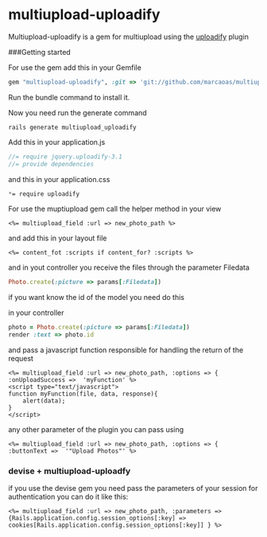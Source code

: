 multiupload-uploadify
=====================

Multiupload-uploadify is a gem for multiupload using the <a href='http://www.uploadify.com/'>uploadify</a> plugin

###Getting started

For use the gem add this in your Gemfile

``` ruby
gem "multiupload-uploadify", :git => 'git://github.com/marcaoas/multiupload-uploadify.git'
```
Run the bundle command to install it.

Now you need run the generate command

``` console
rails generate multiupload_uploadify
```

Add this in your application.js
``` javascript
//= require jquery.uploadify-3.1
//= provide dependencies
```

and this in your application.css
``` css
*= require uploadify
```

For use the muptiupload gem call the helper method in your view
``` erb
<%= multiupload_field :url => new_photo_path %>
```
and add this in your layout file
``` erb
<%= content_fot :scripts if content_for? :scripts %>
```
and in yout controller you receive the files through the parameter Filedata

``` ruby
Photo.create(:picture => params[:Filedata])
```

if you want know the id of the model you need do this

in your controller
``` ruby
photo = Photo.create(:picture => params[:Filedata])
render :text => photo.id
```

and pass a javascript function responsible for handling the return of the request
``` erb
<%= multiupload_field :url => new_photo_path, :options => { :onUploadSuccess =>  'myFunction' %>
<script type="text/javascript">
function myFunction(file, data, response){
	alert(data);
}
</script>
```

any other parameter of the plugin you can pass using
``` erb
<%= multiupload_field :url => new_photo_path, :options => { :buttonText =>  '"Upload Photos"' %>
```

### devise + multiupload-uploadfy

if you use the devise gem you need pass the parameters of your session for authentication
you can do it like this:
``` erb
<%= multiupload_field :url => new_photo_path, :parameters => {Rails.application.config.session_options[:key] => cookies[Rails.application.config.session_options[:key]] } %>
```
